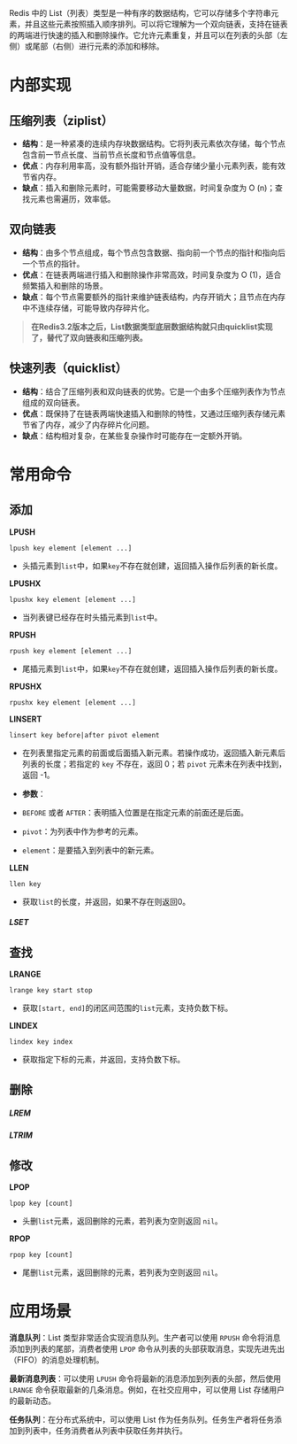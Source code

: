 Redis 中的 List（列表）类型是一种有序的数据结构，它可以存储多个字符串元素，并且这些元素按照插入顺序排列。可以将它理解为一个双向链表，支持在链表的两端进行快速的插入和删除操作。它允许元素重复，并且可以在列表的头部（左侧）或尾部（右侧）进行元素的添加和移除。

# 内部实现

## 压缩列表（ziplist）

- **结构**：是一种紧凑的连续内存块数据结构。它将列表元素依次存储，每个节点包含前一节点长度、当前节点长度和节点值等信息。
- **优点**：内存利用率高，没有额外指针开销，适合存储少量小元素列表，能有效节省内存。
- **缺点**：插入和删除元素时，可能需要移动大量数据，时间复杂度为 O (n)；查找元素也需遍历，效率低。

## 双向链表

- **结构**：由多个节点组成，每个节点包含数据、指向前一个节点的指针和指向后一个节点的指针。
- **优点**：在链表两端进行插入和删除操作非常高效，时间复杂度为 O (1)，适合频繁插入和删除的场景。
- **缺点**：每个节点需要额外的指针来维护链表结构，内存开销大；且节点在内存中不连续存储，可能导致内存碎片化。

> **在Redis3.2版本之后，List数据类型底层数据结构就只由quicklist实现了，替代了双向链表和压缩列表。**

## 快速列表（quicklist）

- **结构**：结合了压缩列表和双向链表的优势。它是一个由多个压缩列表作为节点组成的双向链表。
- **优点**：既保持了在链表两端快速插入和删除的特性，又通过压缩列表存储元素节省了内存，减少了内存碎片化问题。
- **缺点**：结构相对复杂，在某些复杂操作时可能存在一定额外开销。

# 常用命令

## 添加

**LPUSH**

```
lpush key element [element ...]
```

- 头插元素到`list`中，如果`key`不存在就创建，返回插入操作后列表的新长度。

**LPUSHX**

```
lpushx key element [element ...]
```

- 当列表键已经存在时头插元素到`list`中。

**RPUSH**

```
rpush key element [element ...]
```

- 尾插元素到`list`中，如果`key`不存在就创建，返回插入操作后列表的新长度。

**RPUSHX**

```
rpushx key element [element ...]
```

**LINSERT**

```
linsert key before|after pivot element
```

- 在列表里指定元素的前面或后面插入新元素。若操作成功，返回插入新元素后列表的长度；若指定的 `key` 不存在，返回 0；若 `pivot` 元素未在列表中找到，返回 -1。
- **参数**：
- `BEFORE` 或者 `AFTER`：表明插入位置是在指定元素的前面还是后面。
  
- `pivot`：为列表中作为参考的元素。
  
- `element`：是要插入到列表中的新元素。

**LLEN**

```
llen key
```

- 获取`list`的长度，并返回，如果不存在则返回0。

##### LSET

## 查找

**LRANGE**

```
lrange key start stop	
```

- 获取`[start, end]`的闭区间范围的`list`元素，支持负数下标。

**LINDEX**

```
lindex key index
```

- 获取指定下标的元素，并返回，支持负数下标。

## 删除

##### LREM

##### LTRIM

## 修改

**LPOP**

```
lpop key [count]
```

- 头删`list`元素，返回删除的元素，若列表为空则返回 `nil`。

**RPOP**

```
rpop key [count]
```

- 尾删`list`元素，返回删除的元素，若列表为空则返回 `nil`。

# 应用场景

**消息队列**：List 类型非常适合实现消息队列。生产者可以使用 `RPUSH` 命令将消息添加到列表的尾部，消费者使用 `LPOP` 命令从列表的头部获取消息，实现先进先出（FIFO）的消息处理机制。

**最新消息列表**：可以使用 `LPUSH` 命令将最新的消息添加到列表的头部，然后使用 `LRANGE` 命令获取最新的几条消息。例如，在社交应用中，可以使用 List 存储用户的最新动态。

**任务队列**：在分布式系统中，可以使用 List 作为任务队列。任务生产者将任务添加到列表中，任务消费者从列表中获取任务并执行。